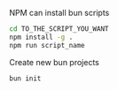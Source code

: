 NPM can install bun scripts

```bash
cd TO_THE_SCRIPT_YOU_WANT
npm install -g . 
npm run script_name  
```

Create new bun projects

```bash
bun init
```